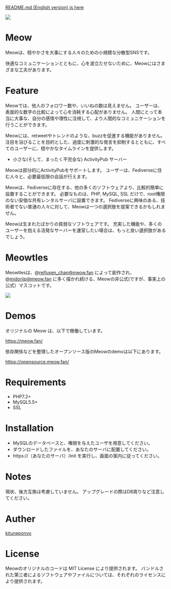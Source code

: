 <p>
    <a href="./README.md">README.md (English version) is here</a>
</p>

<img src="https://opensource.meow.fan/assets/img/screen_sample.png">

# Meow

Meowは、穏やかさを大事にする人々のための小規模な分散型SNSです。

快適なコミュニケーションとともに、心を波立たせないために、Meowにはさまざまな工夫があります。

# Feature

Meowでは、他人のフォロワー数や、いいねの数は見えません。
ユーザーは、表面的な数字の比較によって心を消耗する心配がありません。
人間にとって本当に大事な、自分の感情や理性に注視して、より人間的なコミュニケーションを行うことができます。

Meowには、retweetやトレンドのような、buzzを促進する機能がありません。
注目を浴びることを目的とした、過度に刺激的な発言を抑制するとともに、すべてのユーザーに、穏やかなタイムラインを提供します。

- 小さな(そして、まったく不完全な) ActivityPub サーバー

Meowは部分的にActivityPubをサポートします。
ユーザーは、Fediverseに住む人々と、必要最低限の会話が行えます。

Meowは、Fediverseに存在する、他の多くのソフトウェアより、比較的簡単に設置することができます。
必要なものは、PHP, MySQL, SSL だけで、root権限のない安価な共有レンタルサーバに設置できます。
Fediverseに興味のある、技術者でない普通の人々に対して、Meowは一つの選択肢を提案できるかもしれません。

Meowは生まれたばかりの貧弱なソフトウェアです。
充実した機能や、多くのユーザーを抱える活発なサーバーを運営したい場合は、もっと良い選択肢があるでしょう。

# Meowtles

Meowtlesは、@reifusen_chan@meow.fan によって創作され、@midorijp@meow.fan に多く描かれ続ける、Meowの非公式(ですが、事実上の公式）マスコットです。

<img src="https://opensource.meow.fan/assets/img/meowtles/22563.gif">

# Demos

オリジナルの Meow は、以下で稼働しています。

https://meow.fan/

依存関係などを整理したオープンソース版のMeowのdemoは以下にあります。

https://opensource.meow.fan/

# Requirements

* PHP7.2+
* MySQL5.5+
* SSL

# Installation

* MySQLのデータベースと、権限を与えたユーザを用意してください。
* ダウンロードしたファイルを、あなたのサーバに配置してください。
* https://（あなたのサーバ）/init を実行し、画面の案内に従ってください。

# Notes

現状、後方互換は考慮していません。
アップグレードの際はDB周りなど注意してください。

# Auther

<a href="https://meow.fan/u/k" target="_blank">kituneponyo</a>

# License

Meowのオリジナルのコードは MIT License により提供されます。
バンドルされた第三者によるソフトウェアやファイルについては、それぞれのライセンスにより提供されます。